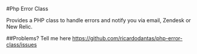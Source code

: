 #Php Error Class

Provides a PHP class to handle errors and notify you via email, Zendesk or New Relic.


##Problems?
Tell me here <https://github.com/ricardodantas/php-error-class/issues>
